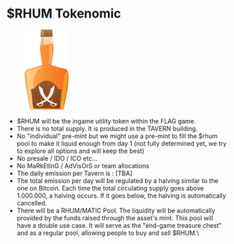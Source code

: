 # $RHUM Tokenomic



<figure><img src="../.gitbook/assets/flag rhum (1).png" alt=""><figcaption></figcaption></figure>

* $RHUM will be the ingame utility token within the FLAG game.&#x20;
* There is no total supply. It is produced in the TAVERN building.&#x20;
* No "individual" pre-mint but we might use a pre-mint to fill the $rhum pool to make it liquid enough from day 1 (not fully determined yet, we try to explore all options and will keep the best)
* No presale / IDO / ICO etc...&#x20;
* No MaRkEtInG / AdVisOrS or team allocations
* The daily emission per Tavern is : \[TBA]
* The total emission per day will be regulated by a halving similar to the one on Bitcoin. Each time the total circulating supply goes above 1.000.000, a halving occurs. If it goes below, the halving is automatically cancelled.&#x20;
* There will be a RHUM/MATIC Pool. The liquidity will be automatically provided by the funds raised through the asset's mint. This pool will have a double use case. It will serve as the "end-game treasure chest"  and as a regular pool, allowing people to buy and sell $RHUM.\
